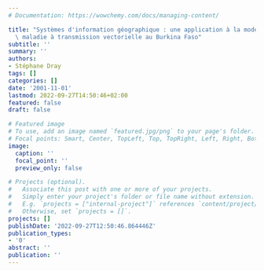 ```yaml
---
# Documentation: https://wowchemy.com/docs/managing-content/

title: "Systèmes d'information géographique : une application à la modélisation d'une\
  \ maladie à transmission vectorielle au Burkina Faso"
subtitle: ''
summary: ''
authors:
- Stéphane Dray
tags: []
categories: []
date: '2001-11-01'
lastmod: 2022-09-27T14:50:46+02:00
featured: false
draft: false

# Featured image
# To use, add an image named `featured.jpg/png` to your page's folder.
# Focal points: Smart, Center, TopLeft, Top, TopRight, Left, Right, BottomLeft, Bottom, BottomRight.
image:
  caption: ''
  focal_point: ''
  preview_only: false

# Projects (optional).
#   Associate this post with one or more of your projects.
#   Simply enter your project's folder or file name without extension.
#   E.g. `projects = ["internal-project"]` references `content/project/deep-learning/index.md`.
#   Otherwise, set `projects = []`.
projects: []
publishDate: '2022-09-27T12:50:46.864446Z'
publication_types:
- '0'
abstract: ''
publication: ''
---
```

